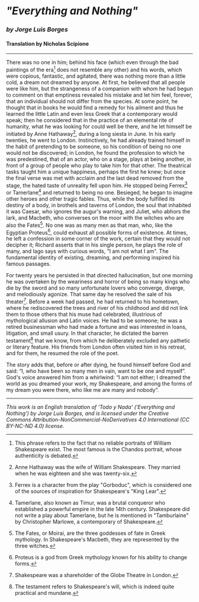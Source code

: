 # _"Everything and Nothing"_
### _by Jorge Luis Borges_
#### Translation by Nicholas Scipione

---

There was no one in him; behind his face (which even through the bad paintings of the era[^1^] does not resemble any other) and his words, which were copious, fantastic, and agitated, there was nothing more than a little cold, a dream not dreamed by anyone. At first, he believed that all people were like him, but the strangeness of a companion with whom he had begun to comment on that emptiness revealed his mistake and let him feel, forever, that an individual should not differ from the species. At some point, he thought that in books he would find a remedy for his ailment and thus he learned the little Latin and even less Greek that a contemporary would speak; then he considered that in the practice of an elemental rite of humanity, what he was looking for could well be there, and he let himself be initiated by Anne Hathaway[^2^], during a long siesta in June. In his early twenties, he went to London. Instinctively, he had already trained himself in the habit of pretending to be someone, so his condition of being no one would not be discovered; in London, he found the profession to which he was predestined, that of an actor, who on a stage, plays at being another, in front of a group of people who play to take him for that other. The theatrical tasks taught him a unique happiness, perhaps the first he knew; but once the final verse was met with acclaim and the last dead removed from the stage, the hated taste of unreality fell upon him. He stopped being Ferrex[^3^] or Tamerlane[^4^] and returned to being no one. Besieged, he began to imagine other heroes and other tragic fables. Thus, while the body fulfilled its destiny of a body, in brothels and taverns of London, the soul that inhabited it was Caesar, who ignores the augur's warning, and Juliet, who abhors the lark, and Macbeth, who converses on the moor with the witches who are also the Fates[^5^]. No one was as many men as that man, who, like the Egyptian Proteus[^6^], could exhaust all possible forms of existence. At times, he left a confession in some corner of the work, certain that they would not decipher it; Richard asserts that in his single person, he plays the role of many, and Iago says with curious words, "I am not what I am". The fundamental identity of existing, dreaming, and performing inspired his famous passages.

For twenty years he persisted in that directed hallucination, but one morning he was overtaken by the weariness and horror of being so many kings who die by the sword and so many unfortunate lovers who converge, diverge, and melodiously agonize. That same day he resolved the sale of his theater[^7^]. Before a week had passed, he had returned to his hometown, where he rediscovered the trees and river of his childhood and did not link them to those others that his muse had celebrated, illustrious of mythological allusion and Latin voices. He had to be someone; he was a retired businessman who had made a fortune and was interested in loans, litigation, and small usury. In that character, he dictated the barren testament[^8^] that we know, from which he deliberately excluded any pathetic or literary feature. His friends from London often visited him in his retreat, and for them, he resumed the role of the poet.

The story adds that, before or after dying, he found himself before God and said: “I, who have been so many men in vain, want to be one and myself”. God's voice answered him from a whirlwind: “I am not either; I dreamed the world as you dreamed your work, my Shakespeare, and among the forms of my dream you were there, who like me are many and nobody”.

[^1^]: This phrase refers to the fact that no reliable portraits of William Shakespeare exist. The most famous is the Chandos portrait, whose authenticity is debated.
[^2^]: Anne Hathaway was the wife of William Shakespeare. They married when he was eighteen and she was twenty-six.
[^3^]: Ferrex is a character from the play "Gorboduc", which is considered one of the sources of inspiration for Shakespeare's "King Lear".
[^4^]: Tamerlane, also known as Timur, was a brutal conqueror who established a powerful empire in the late 14th century. Shakespeare did not write a play about Tamerlane, but he is mentioned in "Tamburlaine" by Christopher Marlowe, a contemporary of Shakespeare.
[^5^]: The Fates, or Moirai, are the three goddesses of fate in Greek mythology. In Shakespeare's Macbeth, they are represented by the three witches.
[^6^]: Proteus is a god from Greek mythology known for his ability to change forms.
[^7^]: Shakespeare was a shareholder of the Globe Theatre in London.
[^8^]: The testament refers to Shakespeare's will, which is indeed quite practical and mundane.

---

_This work is an English translation of 'Todo y Nada' ('Everything and Nothing') by Jorge Luis Borges, and is licensed under the Creative Commons Attribution-NonCommercial-NoDerivatives 4.0 International (CC BY-NC-ND 4.0) license._
